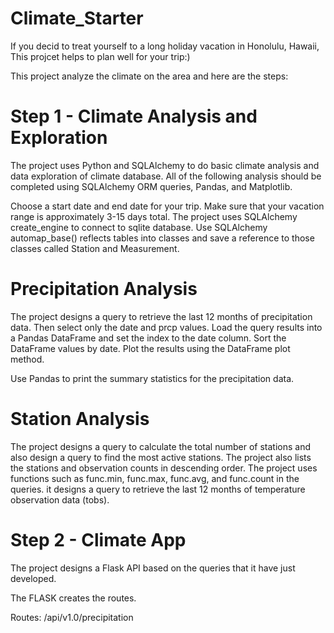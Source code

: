 # Climate_Starter
If you decid to treat yourself to a long holiday vacation in Honolulu, Hawaii, This projcet helps to plan well for your trip:)

This project analyze the climate on the area and here are the steps:

# Step 1 - Climate Analysis and Exploration

The project uses Python and SQLAlchemy to do basic climate analysis and data exploration of climate database. All of the following analysis should be completed using SQLAlchemy ORM queries, Pandas, and Matplotlib.

Choose a start date and end date for your trip. Make sure that your vacation range is approximately 3-15 days total.
The project uses SQLAlchemy create_engine to connect to sqlite database.
Use SQLAlchemy automap_base() reflects tables into classes and save a reference to those classes called Station and Measurement.

# Precipitation Analysis

The project designs a query to retrieve the last 12 months of precipitation data.
Then select only the date and prcp values.
Load the query results into a Pandas DataFrame and set the index to the date column.
Sort the DataFrame values by date.
Plot the results using the DataFrame plot method.

Use Pandas to print the summary statistics for the precipitation data.



# Station Analysis


The project designs a query to calculate the total number of stations and also design a query to find the most active stations. 
The project also lists the stations and observation counts in descending order.
The project uses functions such as func.min, func.max, func.avg, and func.count in the queries.
it designs a query to retrieve the last 12 months of temperature observation data (tobs).


# Step 2 - Climate App

The project designs a Flask API based on the queries that it have just developed.

The FLASK creates the routes.

Routes: /api/v1.0/precipitation



